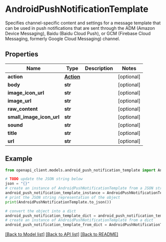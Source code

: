 # AndroidPushNotificationTemplate

Specifies channel-specific content and settings for a message template that can be used in push notifications that are sent through the ADM (Amazon Device Messaging), Baidu (Baidu Cloud Push), or GCM (Firebase Cloud Messaging, formerly Google Cloud Messaging) channel.

## Properties

Name | Type | Description | Notes
------------ | ------------- | ------------- | -------------
**action** | [**Action**](Action.md) |  | [optional] 
**body** | **str** |  | [optional] 
**image_icon_url** | **str** |  | [optional] 
**image_url** | **str** |  | [optional] 
**raw_content** | **str** |  | [optional] 
**small_image_icon_url** | **str** |  | [optional] 
**sound** | **str** |  | [optional] 
**title** | **str** |  | [optional] 
**url** | **str** |  | [optional] 

## Example

```python
from openapi_client.models.android_push_notification_template import AndroidPushNotificationTemplate

# TODO update the JSON string below
json = "{}"
# create an instance of AndroidPushNotificationTemplate from a JSON string
android_push_notification_template_instance = AndroidPushNotificationTemplate.from_json(json)
# print the JSON string representation of the object
print(AndroidPushNotificationTemplate.to_json())

# convert the object into a dict
android_push_notification_template_dict = android_push_notification_template_instance.to_dict()
# create an instance of AndroidPushNotificationTemplate from a dict
android_push_notification_template_from_dict = AndroidPushNotificationTemplate.from_dict(android_push_notification_template_dict)
```
[[Back to Model list]](../README.md#documentation-for-models) [[Back to API list]](../README.md#documentation-for-api-endpoints) [[Back to README]](../README.md)


